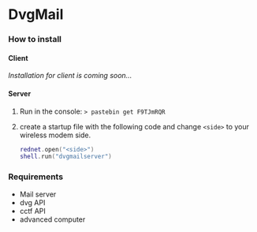 # DvgMail
### How to install
#### Client
*Installation for client is coming soon...*

#### Server
1. Run in the console: `> pastebin get F9TJmRQR`<br>
2. create a startup file with the following code and change `<side>` to your wireless modem side.

    ```lua
    rednet.open("<side>")
    shell.run("dvgmailserver")
    ```

### Requirements
* Mail server
* dvg API
* cctf API
* advanced computer
